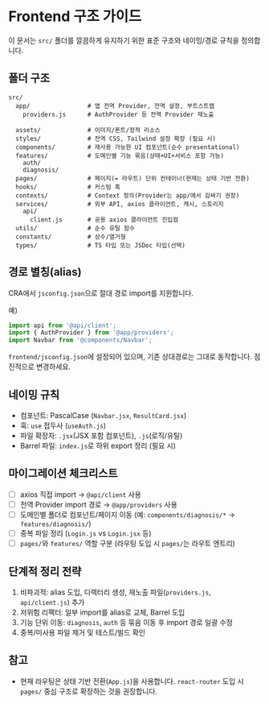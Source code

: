 # Frontend 구조 가이드

이 문서는 `src/` 폴더를 깔끔하게 유지하기 위한 표준 구조와 네이밍/경로 규칙을 정의합니다.

## 폴더 구조

```
src/
  app/                # 앱 전역 Provider, 전역 설정, 부트스트랩
    providers.js      # AuthProvider 등 전역 Provider 재노출

  assets/             # 이미지/폰트/정적 리소스
  styles/             # 전역 CSS, Tailwind 설정 확장 (필요 시)
  components/         # 재사용 가능한 UI 컴포넌트(순수 presentational)
  features/           # 도메인별 기능 묶음(상태+UI+서비스 포함 가능)
    auth/
    diagnosis/
  pages/              # 페이지(= 라우트) 단위 컨테이너(현재는 상태 기반 전환)
  hooks/              # 커스텀 훅
  contexts/           # Context 정의(Provider는 app/에서 감싸기 권장)
  services/           # 외부 API, axios 클라이언트, 캐시, 스토리지
    api/
      client.js       # 공용 axios 클라이언트 진입점
  utils/              # 순수 유틸 함수
  constants/          # 상수/열거형
  types/              # TS 타입 또는 JSDoc 타입(선택)
```

## 경로 별칭(alias)
CRA에서 `jsconfig.json`으로 절대 경로 import를 지원합니다.

예)
```js
import api from '@api/client';
import { AuthProvider } from '@app/providers';
import Navbar from '@components/Navbar';
```

`frontend/jsconfig.json`에 설정되어 있으며, 기존 상대경로는 그대로 동작합니다. 점진적으로 변경하세요.

## 네이밍 규칙
- 컴포넌트: PascalCase (`Navbar.jsx`, `ResultCard.jsx`)
- 훅: `use` 접두사 (`useAuth.js`)
- 파일 확장자: `.jsx`(JSX 포함 컴포넌트), `.js`(로직/유틸)
- Barrel 파일: `index.js`로 하위 export 정리 (필요 시)

## 마이그레이션 체크리스트
- [ ] axios 직접 import → `@api/client` 사용
- [ ] 전역 Provider import 경로 → `@app/providers` 사용
- [ ] 도메인별 폴더로 컴포넌트/페이지 이동 (예: `components/diagnosis/*` → `features/diagnosis/`)
- [ ] 중복 파일 정리 (`Login.js` vs `Login.jsx` 등)
- [ ] `pages/`와 `features/` 역할 구분 (라우팅 도입 시 `pages/`는 라우트 엔트리)

## 단계적 정리 전략
1) 비파괴적: alias 도입, 디렉터리 생성, 재노출 파일(`providers.js`, `api/client.js`) 추가
2) 저위험 리팩터: 일부 import를 alias로 교체, Barrel 도입
3) 기능 단위 이동: `diagnosis`, `auth` 등 묶음 이동 후 import 경로 일괄 수정
4) 중복/미사용 파일 제거 및 테스트/빌드 확인

## 참고
- 현재 라우팅은 상태 기반 전환(`App.js`)을 사용합니다. `react-router` 도입 시 `pages/` 중심 구조로 확장하는 것을 권장합니다.
